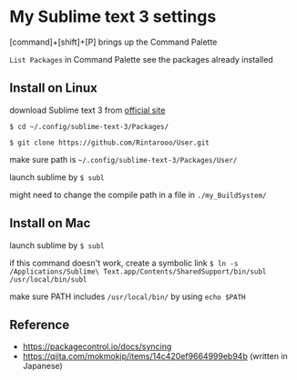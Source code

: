 # My Sublime text 3 settings

[command]+[shift]+[P]
brings up the Command Palette

`List Packages` in Command Palette
see the packages already installed

## Install on Linux

download Sublime text 3 from [official site](https://www.sublimetext.com/3)
  
`$ cd ~/.config/sublime-text-3/Packages/`
  
`$ git clone https://github.com/Rintarooo/User.git`
  
make sure path is `~/.config/sublime-text-3/Packages/User/`
  
launch sublime by `$ subl`
  
might need to change the compile path in a file in `./my_BuildSystem/`
  
  
## Install on Mac
  
launch sublime by `$ subl`
  
if this command doesn't work, create a symbolic link `$ ln -s /Applications/Sublime\ Text.app/Contents/SharedSupport/bin/subl /usr/local/bin/subl`
  
make sure PATH includes `/usr/local/bin/` by using `echo $PATH`

## Reference
* https://packagecontrol.io/docs/syncing
* https://qiita.com/mokmokjp/items/14c420ef9664999eb94b (written in Japanese)

